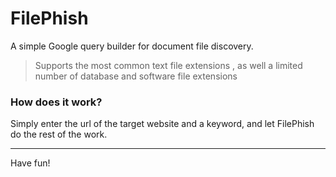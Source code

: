 # FilePhish
A simple Google query builder for document file discovery.

> Supports the most common text file extensions , as well a limited number of database and software file extensions  

### How does it work?
Simply enter the url of the target website and a keyword, and let FilePhish do the rest of the work. 
- - - -
Have fun!
